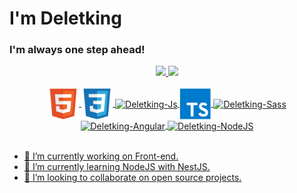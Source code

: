 # I'm Deletking
### I'm always one step ahead!

<div align="center">
  <a href="https://github.com/deletking">
  <img height="180em" src="https://github-readme-stats.vercel.app/api?username=deletking&show_icons=true&theme=vision-friendly-dark&include_all_commits=true&count_private=true"/>
  <img height="180em" src="https://github-readme-stats.vercel.app/api/top-langs/?username=deletking&layout=compact&langs_count=7&theme=vision-friendly-dark"/>
</div>
  
<div align="center"><br>
  <img align="center" alt="Deletking-HTML" height="50" width="50" src="https://raw.githubusercontent.com/devicons/devicon/master/icons/html5/html5-original.svg">
  <img align="center" alt="Deletking-CSS" height="50" width="50" src="https://raw.githubusercontent.com/devicons/devicon/master/icons/css3/css3-original.svg">
  <img align="center" alt="Deletking-Js" height="50" width="50" src="https://img.icons8.com/color/48/000000/javascript--v1.png"/>
  <img align="center" alt="Deletking-Ts" height="50" width="50" src="https://raw.githubusercontent.com/devicons/devicon/master/icons/typescript/typescript-plain.svg">
  <img align="center" alt="Deletking-Sass" height="50" width="50" src="https://img.icons8.com/color/48/000000/sass.png"/>
  <img align="center" alt="Deletking-Angular" height="50" width="50" src="https://img.icons8.com/color/48/000000/angularjs.png"/>
  <img align="center" alt="Deletking-NodeJS" height="50" width="50"src="https://img.icons8.com/color/48/000000/nodejs.png"/>
</div>

<br />
  
- 🔭 I’m currently working on Front-end.
- 🌱 I’m currently learning NodeJS with NestJS.
- 👯 I’m looking to collaborate on open source projects.
